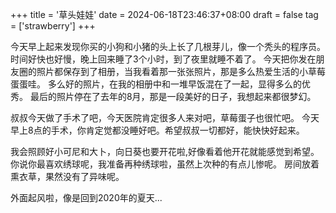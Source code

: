 +++
title = '草头娃娃'
date = 2024-06-18T23:46:37+08:00
draft = false
tag = ['strawberry']
+++

今天早上起来发现你买的小狗和小猪的头上长了几根芽儿，像一个秃头的程序员。
时间好快也好慢，晚上回来睡了3个小时，到了夜里就睡不着了。
今天把你发在朋友圈的照片都保存到了相册，当我看着那一张张照片，那是多么热爱生活的小草莓蛋蛋哇。
多么好的照片，在我的相册中和一堆早饭混在了一起，显得多么的优秀。
最后的照片停在了去年的8月，那是一段美好的日子，我想起来都很梦幻。

叔叔今天做了手术了吧，今天医院肯定很多人来对吧，草莓蛋子也很忙吧。
今天早上8点的手术，你肯定觉都没睡好吧。希望叔叔一切都好，能快快好起来。

我会照顾好小可尼和大卜，向日葵也要开花啦,好像看着他开花就能感觉到希望。
你说你最喜欢绣球呢，我准备再种绣球啦，虽然上次种的有点儿惨呢。
房间放着熏衣草，果然没有了异味呢。

外面起风啦，像是回到2020年的夏天...



